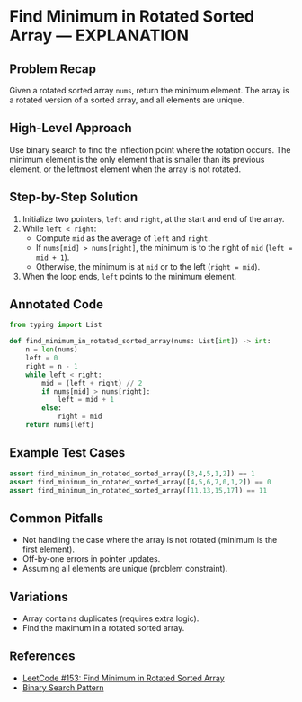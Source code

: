 # Find Minimum in Rotated Sorted Array — EXPLANATION

## Problem Recap
Given a rotated sorted array `nums`, return the minimum element. The array is a rotated version of a sorted array, and all elements are unique.

## High-Level Approach
Use binary search to find the inflection point where the rotation occurs. The minimum element is the only element that is smaller than its previous element, or the leftmost element when the array is not rotated.

## Step-by-Step Solution
1. Initialize two pointers, `left` and `right`, at the start and end of the array.
2. While `left < right`:
    - Compute `mid` as the average of `left` and `right`.
    - If `nums[mid] > nums[right]`, the minimum is to the right of `mid` (`left = mid + 1`).
    - Otherwise, the minimum is at `mid` or to the left (`right = mid`).
3. When the loop ends, `left` points to the minimum element.

## Annotated Code
```python
from typing import List

def find_minimum_in_rotated_sorted_array(nums: List[int]) -> int:
    n = len(nums)
    left = 0
    right = n - 1
    while left < right:
        mid = (left + right) // 2
        if nums[mid] > nums[right]:
            left = mid + 1
        else:
            right = mid
    return nums[left]
```

## Example Test Cases
```python
assert find_minimum_in_rotated_sorted_array([3,4,5,1,2]) == 1
assert find_minimum_in_rotated_sorted_array([4,5,6,7,0,1,2]) == 0
assert find_minimum_in_rotated_sorted_array([11,13,15,17]) == 11
```

## Common Pitfalls
- Not handling the case where the array is not rotated (minimum is the first element).
- Off-by-one errors in pointer updates.
- Assuming all elements are unique (problem constraint).

## Variations
- Array contains duplicates (requires extra logic).
- Find the maximum in a rotated sorted array.

## References
- [LeetCode #153: Find Minimum in Rotated Sorted Array](https://leetcode.com/problems/find-minimum-in-rotated-sorted-array/)
- [Binary Search Pattern](https://leetcode.com/problems/find-minimum-in-rotated-sorted-array/solutions/) 